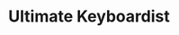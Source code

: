 ---
layout: encrypted
title: Ultimate Keyboardist
tags: notes acc music
src: https://www.jazzpiano.top/

encrypted: a17459f72d722887c08c90c1d31e4ca7bcbc862f75d8eb971a17a3afe69c7af2U2FsdGVkX1/QwIl5Ta0H2Vv03CT4RW5lE+gU7g+0WY3LTgQpWl/zRw8lT0HIuAwfKZDKjgst0Gvf5aoKTcktMw==
---